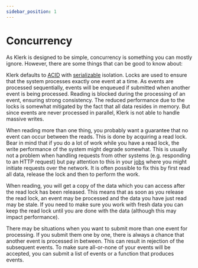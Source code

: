 ```yaml
---
sidebar_position: 1
---
```


# Concurrency

As Klerk is designed to be simple, concurrency is something you can mostly ignore. However, there are
some things that can be good to know about:

Klerk defaults to [ACID](https://en.wikipedia.org/wiki/ACID)
with [serializable](https://en.wikipedia.org/wiki/Isolation_(database_systems)#Serializable) isolation. Locks are used
to ensure that the system processes
exactly one event at a time.
As events are processed sequentially, events will be enqueued if submitted when another event is being processed.
Reading is blocked during the processing of an event, ensuring strong consistency.
The reduced performance due to the locks is somewhat mitigated by
the fact that all data resides in memory. But since events are never processed
in parallel, Klerk is not able to handle massive writes.

When reading more than one thing, you probably want a guarantee that no event can occur between the reads. This is done
by acquiring a read lock. Bear in mind that if you do a lot of work while you have a read lock, the write performance of
the
system might degrade somewhat. This is usually not a problem when handling requests from other systems (e.g. responding
to an HTTP request) but pay attention to this in your [jobs](/docs/advanced-topics/jobs) where you might initiate requests over the network. It is
often
possible to fix this by first read all data, release the lock and then to perform the work.

When reading, you will get a copy of the data which you can access after the read lock has been released. This means
that as soon as you release the read lock, an event may be processed and the data you have just read may be stale. If
you need to make sure you work with fresh data you can keep the read lock until you are done with the data (although
this may impact performance).

There may be situations when you want to submit more than one event for processing. If you submit them one by one, there
is always a chance
that another event is processed in between. This can result in rejection of the subsequent events. To make sure
all-or-none
of your events will be accepted, you can submit a list of events or a function that produces events.
